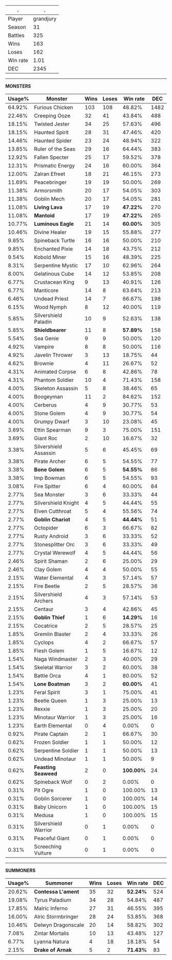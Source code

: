 .|.
|-|-
Player|grandjury
Season|31
Battles|325
Wins|163
Loses|162
Win rate|1.01
DEC|2345

---
**MONSTERS**

Usage%|Monster|Wins|Loses|Win rate|DEC|
-|-|-|-|-|-|
64.92%|Furious Chicken|103|108|48.82%|1482|
22.46%|Creeping Ooze|32|41|43.84%|488|
18.15%|Twisted Jester|34|25|57.63%|496|
18.15%|Haunted Spirit|28|31|47.46%|420|
14.46%|Haunted Spider|23|24|48.94%|322|
13.85%|Ruler of the Seas|29|16|64.44%|383|
12.92%|Fallen Specter|25|17|59.52%|378|
12.31%|Prismatic Energy|24|16|60.00%|364|
12.00%|Zalran Efreet|18|21|46.15%|273|
11.69%|Peacebringer|19|19|50.00%|269|
11.38%|Armorsmith|20|17|54.05%|303|
11.38%|Goblin Mech|20|17|54.05%|281|
11.08%|**Living Lava**|17|19|**47.22%**|270|
11.08%|**Mantoid**|17|19|**47.22%**|265|
10.77%|**Luminous Eagle**|21|14|**60.00%**|305|
10.46%|Divine Healer|19|15|55.88%|277|
9.85%|Spineback Turtle|16|16|50.00%|210|
9.85%|Enchanted Pixie|14|18|43.75%|212|
9.54%|Kobold Miner|15|16|48.39%|225|
8.31%|Serpentine Mystic|17|10|62.96%|264|
8.00%|Gelatinous Cube|14|12|53.85%|208|
6.77%|Crustacean King|9|13|40.91%|126|
6.77%|Manticore|14|8|63.64%|213|
6.46%|Undead Priest|14|7|66.67%|198|
6.15%|Wood Nymph|8|12|40.00%|119|
5.85%|Silvershield Paladin|10|9|52.63%|138|
5.85%|**Shieldbearer**|11|8|**57.89%**|158|
5.54%|Sea Genie|9|9|50.00%|120|
4.92%|Vampire|8|8|50.00%|116|
4.92%|Javelin Thrower|3|13|18.75%|44|
4.62%|Brownie|4|11|26.67%|52|
4.31%|Animated Corpse|6|8|42.86%|78|
4.31%|Phantom Soldier|10|4|71.43%|158|
4.00%|Skeleton Assassin|5|8|38.46%|65|
4.00%|Boogeyman|11|2|84.62%|152|
4.00%|Cerberus|4|9|30.77%|53|
4.00%|Stone Golem|4|9|30.77%|54|
4.00%|Grumpy Dwarf|3|10|23.08%|45|
3.69%|Ettin Spearman|9|3|75.00%|151|
3.69%|Giant Roc|2|10|16.67%|32|
3.38%|Silvershield Assassin|5|6|45.45%|69|
3.38%|Pirate Archer|6|5|54.55%|77|
3.38%|**Bone Golem**|6|5|**54.55%**|86|
3.38%|Imp Bowman|6|5|54.55%|93|
3.08%|Fire Spitter|6|4|60.00%|84|
2.77%|Sea Monster|3|6|33.33%|44|
2.77%|Silvershield Knight|4|5|44.44%|55|
2.77%|Elven Cutthroat|5|4|55.56%|74|
2.77%|**Goblin Chariot**|4|5|**44.44%**|51|
2.77%|Octopider|6|3|66.67%|82|
2.77%|Rusty Android|3|6|33.33%|52|
2.77%|Stonesplitter Orc|3|6|33.33%|49|
2.77%|Crystal Werewolf|4|5|44.44%|56|
2.46%|Spirit Shaman|2|6|25.00%|29|
2.46%|Clay Golem|4|4|50.00%|55|
2.15%|Water Elemental|4|3|57.14%|57|
2.15%|Fire Beetle|2|5|28.57%|36|
2.15%|Silvershield Archers|4|3|57.14%|53|
2.15%|Centaur|3|4|42.86%|45|
2.15%|**Goblin Thief**|1|6|**14.29%**|16|
2.15%|Cocatrice|2|5|28.57%|25|
1.85%|Gremlin Blaster|2|4|33.33%|26|
1.85%|Cyclops|4|2|66.67%|57|
1.85%|Flesh Golem|1|5|16.67%|12|
1.54%|Naga Windmaster|2|3|40.00%|29|
1.54%|Skeletal Warrior|3|2|60.00%|38|
1.54%|Battle Orca|4|1|80.00%|52|
1.54%|**Lone Boatman**|3|2|**60.00%**|41|
1.23%|Feral Spirit|3|1|75.00%|41|
1.23%|Beetle Queen|1|3|25.00%|13|
1.23%|Rexxie|1|3|25.00%|20|
1.23%|Minotaur Warrior|1|3|25.00%|16|
1.23%|Earth Elemental|0|4|0.00%|0|
0.92%|Pirate Captain|2|1|66.67%|30|
0.62%|Frozen Soldier|1|1|50.00%|12|
0.62%|Serpentine Soldier|1|1|50.00%|13|
0.62%|Undead Minotaur|1|1|50.00%|9|
0.62%|**Feasting Seaweed**|2|0|**100.00%**|24|
0.62%|Spineback Wolf|0|2|0.00%|0|
0.31%|Pit Ogre|1|0|100.00%|13|
0.31%|Goblin Sorcerer|1|0|100.00%|14|
0.31%|Baby Unicorn|1|0|100.00%|15|
0.31%|Medusa|1|0|100.00%|15|
0.31%|Silvershield Warrior|0|1|0.00%|0|
0.31%|Peaceful Giant|0|1|0.00%|0|
0.31%|Screeching Vulture|0|1|0.00%|0|

---
**SUMMONERS**

Usage%|Summoner|Wins|Loses|Win rate|DEC|
-|-|-|-|-|-|
20.62%|**Contessa L'ament**|35|32|**52.24%**|524|
19.08%|Tyrus Paladium|34|28|54.84%|487|
17.85%|Malric Inferno|27|31|46.55%|395|
16.00%|Alric Stormbringer|28|24|53.85%|368|
10.46%|Delwyn Dragonscale|20|14|58.82%|302|
7.08%|Zintar Mortalis|10|13|43.48%|127|
6.77%|Lyanna Natura|4|18|18.18%|54|
2.15%|**Drake of Arnak**|5|2|**71.43%**|83|
